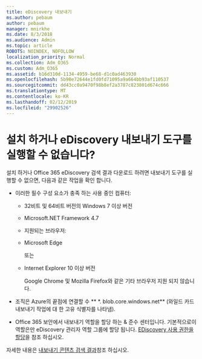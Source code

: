```yaml
---
title: eDiscovery 내보내기
ms.author: pebaum
author: pebaum
manager: mnirkhe
ms.date: 8/3/2018
ms.audience: Admin
ms.topic: article
ROBOTS: NOINDEX, NOFOLLOW
localization_priority: Normal
ms.collection: Adm_O365
ms.custom: Adm_O365
ms.assetid: b16d310d-1134-4959-be68-d1c0ad463930
ms.openlocfilehash: 5b98e72644e1fd0fd71095a9a664bb93af110537
ms.sourcegitcommit: dd43cc0a9470f98b8ef2a3787c823801d674c666
ms.translationtype: MT
ms.contentlocale: ko-KR
ms.lasthandoff: 02/12/2019
ms.locfileid: "29902526"
---
```

# <a name="cant-install-or-run-the-ediscovery-export-tool"></a>설치 하거나 eDiscovery 내보내기 도구를 실행할 수 없습니다?

설치 하거나 Office 365 eDiscovery 검색 결과 다운로드 하려면 내보내기 도구를 실행할 수 없으면, 다음과 같은 작업을 확인 합니다.
  
- 이러한 필수 구성 요소가 충족 하는 사용 중인 컴퓨터:
    
  - 32비트 및 64비트 버전의 Windows 7 이상 버전



    
  - Microsoft.NET Framework 4.7
    
  - 지원되는 브라우저:
    
  - Microsoft Edge
    
    또는
    
  - Internet Explorer 10 이상 버전
    
    Google Chrome 및 Mozilla Firefox와 같은 기타 브라우저 지원 되지 않습니다.
    
- 조직은 Azure의 끝점에 연결할 수 ** \*. blob.core.windows.net** (와일드 카드 내보내기 작업에 대 한 고유 식별자를 나타냄). 
    
- Office 365 보안에서 내보내기 역할을 할당 하는 &amp; 준수 센터입니다. 기본적으로이 역할은만 eDiscovery 관리자 역할 그룹에 할당 됩니다. [EDiscovery 사용 권한을 할당](https://support.office.com/article/assign-ediscovery-permissions-in-the-office-365-security-compliance-center-5b9a067b-9d2e-4aa5-bb33-99d8c0d0b5d7#moreinfo)을 참조 하십시오.
    
자세한 내용은 [내보내기 콘텐츠 검색 결과](https://support.office.com/article/Export-Content-Search-results-from-the-Office-365-Security-Compliance-Center-ed48d448-3714-4c42-85f5-10f75f6a4278)참조 하십시오.
  

